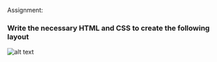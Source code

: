 
Assignment:

### Write the necessary HTML and CSS to create the following layout

![alt text](https://i.stack.imgur.com/psE3s.jpg)
